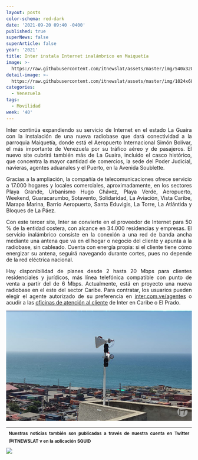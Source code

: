 ```yaml
---
layout: posts
color-schema: red-dark
date: '2021-09-20 09:40 -0400'
published: true
superNews: false
superArticle: false
year: '2021'
title: Inter instala Internet inalámbrico en Maiquetía
image: >-
  https://raw.githubusercontent.com/itnewslat/assets/master/img/540x320/Inter-Maiquetia-p.jpg
detail-image: >-
  https://raw.githubusercontent.com/itnewslat/assets/master/img/1024x680/Inter-Maiquetia-g.jpg
categories:
  - Venezuela
tags:
  - Movilidad
week: '40'
---
```

<p style="text-align: justify;">Inter continúa expandiendo su servicio de Internet en el estado La Guaira con la instalación de una nueva radiobase que dará conectividad a la parroquia Maiquetía, donde está el Aeropuerto Internacional Simón Bolívar, el más importante de Venezuela por su tráfico aéreo y de pasajeros. El nuevo site cubrirá también más de La Guaira, incluido el casco histórico, que concentra la mayor cantidad de comercios, la sede del Poder Judicial, navieras, agentes aduanales y el Puerto, en la Avenida Soublette.</p>
<p style="text-align: justify;">Gracias a la ampliación, la compañía de telecomunicaciones ofrece servicio a 17.000 hogares y locales comerciales, aproximadamente, en los sectores Playa Grande, Urbanismo Hugo Chávez, Playa Verde, Aeropuerto, Weekend, Guaracarumbo, Sotavento, Solidaridad, La Aviación, Vista Caribe, Marapa Marina, Barrio Aeropuerto, Santa Eduvigis, La Torre, La Atlántida y Bloques de La Páez.</p>
<p style="text-align: justify;">Con este tercer site, Inter se convierte en el proveedor de Internet para 50 % de la entidad costera, con alcance en 34.000 residencias y empresas. El servicio inalámbrico consiste en la conexión a una red de banda ancha mediante una antena que va en el hogar o negocio del cliente y apunta a la radiobase, sin cableado. Cuenta con energía propia: si el cliente tiene cómo energizar su antena, seguirá navegando durante cortes, pues no depende de la red eléctrica nacional.</p>
<p style="text-align: justify;">Hay disponibilidad de planes desde 2 hasta 20 Mbps para clientes residenciales y jurídicos, más línea telefónica compatible con punto de venta a partir del de 6 Mbps. Actualmente, está en proyecto una nueva radiobase en el este del sector Caribe. Para contratar, los usuarios pueden elegir el agente autorizado de su preferencia en <a href="https://inter.com.ve/agentes/">inter.com.ve/agentes</a> o acudir a las <a href="https://inter.com.ve/ayuda/">oficinas de atención al cliente</a> de Inter en Caribe o El Prado.</p>

![](https://raw.githubusercontent.com/itnewslat/assets/master/img/540x320/Inter-Maiquetia-p.jpg)

<table style="height: 42px;" width="569">
<tbody>
<tr>
<td style="text-align: justify;"><sub><strong>Nuestras noticias también son publicadas a través de nuestra cuenta en Twitter <a href="https://twitter.com/itnewslat?lang=es">@ITNEWSLAT</a> y en la aplicación <a href="https://squidapp.co/en/">SQUID</a></strong></sub></td>
</tr>
</tbody>
</table>

<img src="https://tracker.metricool.com/c3po.jpg?hash=56f88a41e39ab42c063cc51676587a04"/>
